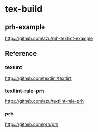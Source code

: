 # tex-build

## prh-example
https://github.com/azu/prh-textlint-example

## Reference
### textlint
https://github.com/textlint/textlint
### textlint-rule-prh
https://github.com/azu/textlint-rule-prh
### prh
https://github.com/prh/prh
